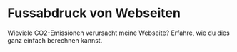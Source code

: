 # Fussabdruck von Webseiten

Wieviele CO2-Emissionen verursacht meine Webseite? Erfahre, wie du dies ganz einfach berechnen kannst.
